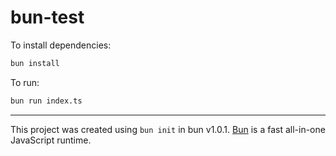 # bun-test

To install dependencies:

```bash
bun install
```

To run:

```bash
bun run index.ts
```

---

This project was created using `bun init` in bun v1.0.1. [Bun](https://bun.sh) is a fast all-in-one JavaScript runtime.
